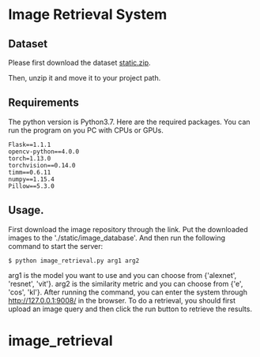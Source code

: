 # Image Retrieval System

## Dataset

Please first download the dataset [static.zip](https://www.dropbox.com/sh/qnjoc15yjfs2epo/AADpE6CSB3ZOUjW6FeJSzRvca?dl=0).

Then, unzip it and move it to your project path.


## Requirements

The python version is Python3.7. Here are the required packages. You can run the program on you PC with CPUs or GPUs.

```
Flask==1.1.1
opencv-python==4.0.0
torch=1.13.0
torchvision==0.14.0
timm==0.6.11
numpy==1.15.4
Pillow==5.3.0
```

## Usage.

First download the image repository through the link. Put the downloaded images to the './static/image_database'. And then run the following command to start the server:

```
$ python image_retrieval.py arg1 arg2
```

arg1 is the model you want to use and you can choose from {'alexnet', 'resnet', 'vit'}. arg2 is the similarity metric and you can choose from {'e', 'cos', 'kl'}. After running the command, you can enter the system through http://127.0.0.1:9008/ in the browser. To do a retrieval, you should first upload an image query and then click the run button to retrieve the results.
# image_retrieval
